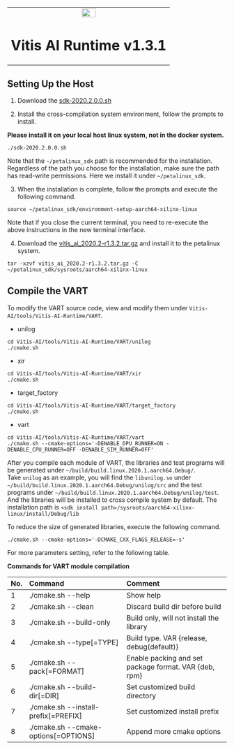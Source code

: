 <table width="100%">
  <tr width="100%">
    <td align="center"><img src="https://www.xilinx.com/content/dam/xilinx/imgs/press/media-kits/corporate/xilinx-logo.png" width="30%"/><h1>Vitis AI Runtime v1.3.1</h1>
    </td>
 </tr>
 </table>
 
## Setting Up the Host
1. Download the [sdk-2020.2.0.0.sh](https://www.xilinx.com/bin/public/openDownload?filename=sdk-2020.2.0.0.sh)

2. Install the cross-compilation system environment, follow the prompts to install. 

**Please install it on your local host linux system, not in the docker system.**
```
./sdk-2020.2.0.0.sh
```
Note that the `~/petalinux_sdk` path is recommended for the installation. Regardless of the path you choose for the installation, make sure the path has read-write permissions. 
Here we install it under `~/petalinux_sdk`.

3. When the installation is complete, follow the prompts and execute the following command.
```
source ~/petalinux_sdk/environment-setup-aarch64-xilinx-linux
```
Note that if you close the current terminal, you need to re-execute the above instructions in the new terminal interface.

4. Download the [vitis_ai_2020.2-r1.3.2.tar.gz](https://www.xilinx.com/bin/public/openDownload?filename=vitis_ai_2020.2-r1.3.2.tar.gz) and install it to the petalinux system.
```
tar -xzvf vitis_ai_2020.2-r1.3.2.tar.gz -C ~/petalinux_sdk/sysroots/aarch64-xilinx-linux
```

## Compile the VART 
To modify the VART source code, view and modify them under `Vitis-AI/tools/Vitis-AI-Runtime/VART`.  

* unilog
```
cd Vitis-AI/tools/Vitis-AI-Runtime/VART/unilog
./cmake.sh
```
* xir
```
cd Vitis-AI/tools/Vitis-AI-Runtime/VART/xir
./cmake.sh
```
* target_factory
```
cd Vitis-AI/tools/Vitis-AI-Runtime/VART/target_factory
./cmake.sh
```
* vart
```
cd Vitis-AI/tools/Vitis-AI-Runtime/VART/vart
./cmake.sh --cmake-options='-DENABLE_DPU_RUNNER=ON -DENABLE_CPU_RUNNER=OFF -DENABLE_SIM_RUNNER=OFF'
```
After you compile each module of VART, the libraries and test programs will be generated under `~/build/build.linux.2020.1.aarch64.Debug/`.  
Take `unilog` as an example, you will find the `libunilog.so` under `~/build/build.linux.2020.1.aarch64.Debug/unilog/src` and the test programs under
`~/build/build.linux.2020.1.aarch64.Debug/unilog/test`.  
And the libraries will be installed to cross compile system by default. The installation path is `<sdk install path>/sysroots/aarch64-xilinx-linux/install/Debug/lib`

To reduce the size of generated libraries, execute the following command.
```
./cmake.sh --cmake-options='-DCMAKE_CXX_FLAGS_RELEASE=-s'
```

For more parameters setting, refer to the following table.

 <summary><b> Commands for VART module compilation </b></summary>
 
| No\. | Command                  | Comment                                                      |
| :--- | :----------------------- | :----------------------------------------------------------- |
| 1    | ./cmake.sh --help        | Show help                              |
| 2    | ./cmake.sh --clean       | Discard build dir before build                              |
| 3    | ./cmake.sh --build-only  | Build only, will not install the library                  |
| 4    | ./cmake.sh --type[=TYPE] | Build type. VAR {release, debug(default)}            |
| 5    | ./cmake.sh --pack[=FORMAT]           | Enable packing and set package format. VAR {deb, rpm}         |
| 6    | ./cmake.sh --build-dir[=DIR]           | Set customized build directory    |
| 7    | ./cmake.sh --install-prefix[=PREFIX]   | Set customized install prefix         |
| 8    | ./cmake.sh --cmake-options[=OPTIONS]   | Append more cmake options        |

